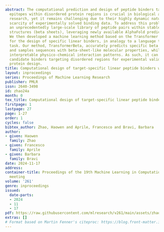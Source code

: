 ```yaml
---
abstract: The computational prediction and design of peptide binders targeting specific
  epitopes within disordered protein regions is crucial in biological and biomedical
  research, yet it remains challenging due to their highly dynamic nature and the
  scarcity of experimentally solved binding data. To address this problem, we built
  an unprecedentedly large-scale library of peptide pairs within stable secondary
  structures (beta sheets), leveraging newly available AlphaFold predicted structures.
  We then developed a machine learning method based on the Transformer architecture
  for the design of specific linear binders, in analogy to a language translation
  task. Our method, TransformerBeta, accurately predicts specific beta strand interactions
  and samples sequences with beta-sheet-like molecular properties, while capturing
  interpretable physico-chemical interaction patterns. As such, it can propose specific
  candidate binders targeting disordered regions for experimental validation to inform
  protein design.
title: Computational design of target-specific linear peptide binders with TransformerBeta
layout: inproceedings
series: Proceedings of Machine Learning Research
publisher: PMLR
issn: 2640-3498
id: zhao24a
month: 0
tex_title: Computational design of target-specific linear peptide binders with TransformerBeta
firstpage: 1
lastpage: 27
page: 1-27
order: 1
cycles: false
bibtex_author: Zhao, Haowen and Aprile, Francesco and Bravi, Barbara
author:
- given: Haowen
  family: Zhao
- given: Francesco
  family: Aprile
- given: Barbara
  family: Bravi
date: 2024-11-17
address:
container-title: Proceedings of the 19th Machine Learning in Computational Biology
  meeting
volume: '261'
genre: inproceedings
issued:
  date-parts:
  - 2024
  - 11
  - 17
pdf: https://raw.githubusercontent.com/mlresearch/v261/main/assets/zhao24a/zhao24a.pdf
extras: []
# Format based on Martin Fenner's citeproc: https://blog.front-matter.io/posts/citeproc-yaml-for-bibliographies/
---
```


